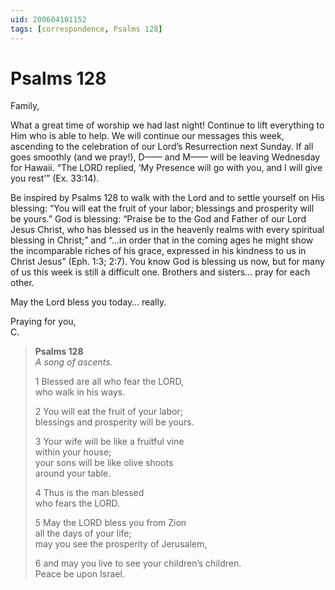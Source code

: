 ```yaml
---
uid: 200604101152
tags: [correspondence, Psalms 128]
---
```

  
# Psalms 128

Family,

What a great time of worship we had last night! Continue to lift everything to Him who is able to help. We will continue our messages this week, ascending to the celebration of our Lord’s Resurrection next Sunday. If all goes smoothly (and we pray!), D—— and M—— will be leaving Wednesday for Hawaii. “The LORD replied, ‘My Presence will go with you, and I will give you rest’” (Ex. 33:14).

Be inspired by Psalms 128 to walk with the Lord and to settle yourself on His blessing: “You will eat the fruit of your labor; blessings and prosperity will be yours.” God is blessing: “Praise be to the God and Father of our Lord Jesus Christ, who has blessed us in the heavenly realms with every spiritual blessing in Christ;” and “…in order that in the coming ages he might show the incomparable riches of his grace, expressed in his kindness to us in Christ Jesus” (Eph. 1:3; 2:7). You know God is blessing us now, but for many of us this week is still a difficult one. Brothers and sisters… pray for each other.

May the Lord bless you today… really.

Praying for you,  
C.

> **Psalms 128**  
> *A song of ascents.*
> 
> 1 Blessed are all who fear the LORD,  
> who walk in his ways.
> 
> 2 You will eat the fruit of your labor;  
> blessings and prosperity will be yours.
> 
> 3 Your wife will be like a fruitful vine  
> within your house;  
> your sons will be like olive shoots  
> around your table.
> 
> 4 Thus is the man blessed  
> who fears the LORD.
> 
> 5 May the LORD bless you from Zion  
> all the days of your life;  
> may you see the prosperity of Jerusalem,
> 
> 6 and may you live to see your children’s children.  
> Peace be upon Israel.

